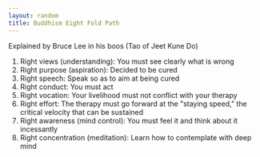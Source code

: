 ```yaml
---
layout: random
title: Buddhism Eight Fold Path
---
```


Explained by Bruce Lee in his boos (Tao of Jeet Kune Do)

1. Right views (understanding): You must see clearly what is wrong
2. Right purpose (aspiration): Decided to be cured
3. Right speech: Speak so as to aim at being cured
4. Right conduct: You must act 
5. Right vocation: Your livelihood must not conflict with your therapy
6. Right effort: The therapy must go forward at the "staying speed," the critical velocity that can be sustained
7. Right awareness (mind control): You must feel it and think about it incessantly
8. Right concentration (meditation): Learn how to contemplate with deep mind
